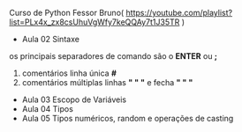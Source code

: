 Curso de Python Fessor Bruno( https://youtube.com/playlist?list=PLx4x_zx8csUhuVgWfy7keQQAy7t1J35TR )

- Aula 02 Sintaxe

os principais separadores de comando são o **ENTER** ou **;**

1.  comentários linha única  **#**
2. comentários múltiplas linhas **" " "** e fecha **" " "**

- Aula 03 Escopo de Variáveis
- Aula 04 Tipos 
- Aula 05 Tipos numéricos, random e operações de casting 